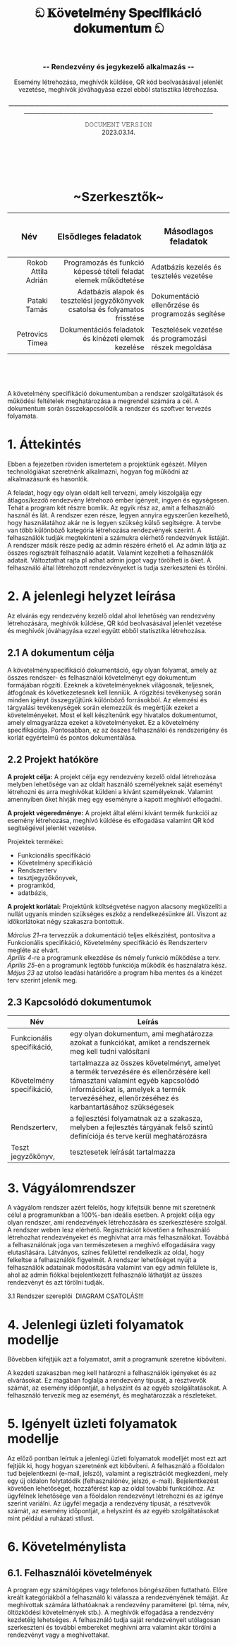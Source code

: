 <br><br>
<h1 align="center">
ඞ 𝐊ö𝐯𝐞𝐭𝐞𝐥𝐦é𝐧𝐲 𝐒𝐩𝐞𝐜𝐢𝐟𝐢𝐤á𝐜𝐢ó 𝐝𝐨𝐤𝐮𝐦𝐞𝐧𝐭𝐮𝐦 ඞ
</h1><br>
<h3 align="center">
-- Rendezvény és jegykezelő alkalmazás --
</h3>
<p align="center">
Esemény létrehozása, meghívók küldése, QR kód beolvasásával jelenlét <br>
  vezetése, meghívók jóváhagyása ezzel ebből statisztika létrehozása.
</p>
<p align="center">
_________________________________________________________________________________________________________________________________________________
</p>
<p align="center">𝙳𝙾𝙲𝚄𝙼𝙴𝙽𝚃 𝚅𝙴𝚁𝚂𝙸𝙾𝙽<br>
2023.03.14.</p>
<br><br><br><br>
<h1 align="center">~Szerkesztők~</h1>


| <h3 align="center">Név</h3> | <h3 align="center">Elsődleges feladatok</h3> | <h3 align="center">Másodlagos feladatok</h3> |
|------:|------:|-------|
|Rokob Attila Adrián|Programozás és funkció képessé tételi feladat elemek működtetése|Adatbázis kezelés és tesztelés vezetése|
|Pataki Tamás|Adatbázis alapok és tesztelési jegyzőkönyvek csatolsa és folyamatos frisstése|Dokumentáció ellenőrzése és programozás segítése|
|Petrovics Tímea|Dokumentációs feladatok és kinézeti elemek kezelése|Tesztelések vezetése és programozási részek megoldása|

<br><br><br>


A követelmény specifikáció dokumentumban a rendszer szolgáltatások és működési feltételek meghatározása a megrendel számára a cél. A dokumentum során összekapcsolódik a rendszer és szoftver tervezés folyamata.
# 1. Áttekintés
Ebben a fejezetben röviden ismertetem a projektünk egészét. Milyen technológiákat szeretnénk alkalmazni, hogyan fog működni az alkalmazásunk és hasonlók.

A feladat, hogy egy olyan oldalt kell tervezni, amely kiszolgálja egy átlagos/kezdő rendezvény létrehozó ember igényeit, ingyen és egységesen. Tehát a program két részre bomlik. Az egyik rész az, amit a felhasználó használ és lát. A rendszer ezen része, legyen annyira egyszerűen kezelhető, hogy használatához akár ne is legyen szükség külső segítségre. A tervbe van több különböző kategória létrehozása rendezvények szerint. A felhasználók tudják megtekinteni a számukra elérhető rendezvények listáját. A rendszer másik része pedig az admin részére érhető el. Az admin látja az összes regisztrált felhasználó adatát. Valamint kezelheti a felhasználók adatait. Változtathat rajta pl adhat admin jogot vagy törölheti is őket. A felhasználó által létrehozott rendezvényeket is tudja szerkeszteni és törölni.


# 2. A jelenlegi helyzet leírása
Az elvárás egy rendezvény kezelő oldal ahol lehetőség van rendezvény létrehozására, meghívók küldése, QR kód beolvasásával jelenlét vezetése és meghívók jóváhagyása ezzel együtt ebből statisztika létrehozása.

## 2.1		A dokumentum célja
A követelményspecifikáció dokumentáció, egy olyan folyamat, amely az összes rendszer- és felhasználói követelményt egy dokumentum formájában rögzíti. Ezeknek a követelményeknek világosnak, teljesnek, átfogónak és következetesnek kell lenniük. 
A rögzítési tevékenység során minden igényt összegyűjtünk különböző forrásokból. Az elemzési és tárgyalási tevékenységek során elemezzük és megértjük ezeket a követelményeket. Most el kell készítenünk egy hivatalos dokumentumot, amely elmagyarázza ezeket a követelményeket. Ez a követelmény specifikációja. Pontosabban, ez az összes felhasználói és rendszerigény és korlát egyértelmű és pontos dokumentálása.

## 2.2		Projekt hatóköre
**A projekt célja:** A projekt célja egy rendezvény kezelő oldal létrehozása melyben
lehetősége van az oldalt használó személyeknek saját eseményt létrehozni és arra
meghívókat küldeni a kívánt személyeknek. Valamint amennyiben őket hívják meg egy
eseményre a kapott meghívót elfogadni.<br>

**A projekt végeredménye:** A projekt által elérni kívánt termék funkciói az esemény
létrehozása, meghívó küldése és elfogadása valamint QR kód segítségével jelenlét
vezetése.<br>

Projektek termékei:
* Funkcionális specifikáció
* Követelmény specifikáció
* Rendszerterv
* tesztjegyzőkönyvek,
* programkód,
* adatbázis,<br>

**A projekt korlátai:** Projektünk költségvetése nagyon alacsony megközelíti a nullát ugyanis
minden szükséges eszköz a rendelkezésünkre áll. Viszont az időkorlátokat négy szakaszra
bontottuk.<br>

_Március 21_-ra tervezzük a dokumentáció teljes elkészitést, pontositva a Funkcionális
specifikáció, Követelmény specifikáció és Rendszerterv megléte az elvárt.<br>
_Április 4_-re a programunk elkezdése és némely funkció működése a terv.<br>
_Április 25_-én a programunk legtöbb funkciója működik és használatra kész.<br>
_Május 23_ az utolsó leadási határidőre a program hiba mentes és a kinézet terv szerint jelenik meg.<br>

## 2.3		Kapcsolódó dokumentumok
| Név                         | Leírás                                                                                                     |
|-----------------------------|------------------------------------------------------------------------------------------------------------|
|  Funkcionális specifikáció, | egy olyan dokumentum, ami meghatározza azokat a funkciókat, amiket a rendszernek meg kell tudni valósítani |
| Követelmény specifikáció,   | tartalmazza az összes követelményt, amelyet a termék tervezésére és ellenőrzésére kell támasztani valamint egyéb kapcsolódó információkat is, amelyek a termék tervezéséhez, ellenőrzéséhez és karbantartásához szükségesek   |
| Rendszerterv,               | a fejlesztési folyamatnak az a szakasza, melyben a fejlesztés tárgyának felső szintű definíciója és terve kerül meghatározásra|
| Teszt jegyzőkönyv,          | tesztesetek leírását tartalmazza |

# 3. Vágyálomrendszer
A vágyálom rendszer azért felelős, hogy kifejtsük benne mit szeretnénk célul a programunkban a 100%-ban ideális esetben.
A projekt célja egy olyan rendszer, ami rendezvények létrehozására és szerkesztésére szolgál. A rendszer weben lesz elérhető. Regisztrációt követően a felhasználó létrehozhat rendezvényeket és meghivhat arra más felhasználókat. Továbbá a felhasználónak joga van természetesen a meghívó elfogadására vagy elutasítására.  Látványos, színes felülettel rendelkezik az oldal, hogy felkeltse a felhasználók figyelmét. A rendszer lehetőséget nyújt a felhasználók adatainak módosítására valamint van egy admin felülete is, ahol az admin fiókkal bejelentkezett felhasználó láthatját az üsszes rendezvényt és azt törölni tudják.

3.1 Rendszer szereplői
![]()
DIAGRAM CSATOLÁS!!!

# 4. Jelenlegi üzleti folyamatok modellje
Bővebben kifejtjük azt a folyamatot, amit a programunk szeretne kibővíteni. 

A kezdeti szakaszban meg kell határozni a felhasználók igényeket és az elvárásokat. Ez magában foglalja a rendezvény típusát, a résztvevők számát, az esemény időpontját, a helyszínt és az egyéb szolgáltatásokat. A felhasználó tervezik meg az eseményt, és meghatározzák a részleteket.


# 5. Igényelt üzleti folyamatok modellje
Az előző pontban leírtuk a jelenlegi üzleti folyamatok modelljét most ezt azt fejtjük ki, hogy hogyan szeretnénk ezt kibővíteni.
A felhasználó a főoldalon tud bejelentkezni (e-mail, jelszó), valamint a regisztrációt megkezdeni, mely egy új oldalon folytatódik (felhasználónév, jelszó, e-mail). Bejelentkezést követően lehetőséget, hozzáférést kap az oldal további funkcióihoz. Az ügyfélnek lehetősége van a főoldalon rendezvényt létrehozni és az igénye szerint variálni. Az ügyfél megadja a rendezvény típusát, a résztvevők számát, az esemény időpontját, a helyszínt és az egyéb szolgáltatásokat mint például a ruházati stílust.

# 6. Követelménylista
## 6.1. Felhasználói követelmények
A program egy számítógépes vagy telefonos böngészőben futtatható. Előre kreált kategóriákból a felhasználó ki válassza a rendezvényének témáját. Az meghívottak számára láthatóaknak a rendezvény paraméterei (pl. téma, név, öltözködési követelmények stb.). A meghívók elfogadása a rendezvény kezdetéig lehetséges. A felhasználó tudja saját rendezvényeit utólagosan szerkeszteni és további embereket meghívni arra valamint akár törölni a rendezvényt vagy a meghivottakat.






